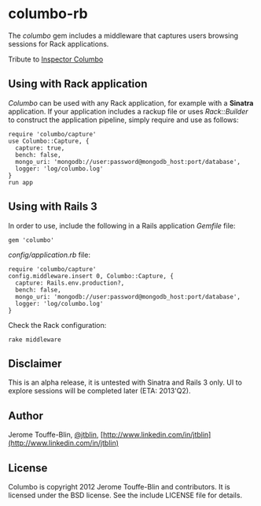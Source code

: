# columbo-rb

The *columbo* gem includes a middleware
that captures users browsing sessions for Rack applications.

Tribute to [Inspector Columbo](http://www.imdb.com/title/tt1466074/)

## Using with Rack application

*Columbo* can be used with any Rack application,
for example with a **Sinatra** application.
If your application includes a rackup file
or uses *Rack::Builder* to construct the application pipeline, 
simply require and use as follows:

    require 'columbo/capture'
    use Columbo::Capture, {
      capture: true,
      bench: false,
      mongo_uri: 'mongodb://user:password@mongodb_host:port/database',
      logger: 'log/columbo.log'
    }
    run app

## Using with Rails 3

In order to use, include the following in a Rails application
*Gemfile* file:

    gem 'columbo'

*config/application.rb* file:

    require 'columbo/capture'
    config.middleware.insert 0, Columbo::Capture, {
      capture: Rails.env.production?,
      bench: false,
      mongo_uri: 'mongodb://user:password@mongodb_host:port/database',
      logger: 'log/columbo.log'
    }

Check the Rack configuration:

    rake middleware

## Disclaimer

This is an alpha release, it is untested with Sinatra and Rails 3 only.
UI to explore sessions will be completed later (ETA: 2013'Q2).

## Author

Jerome Touffe-Blin, [@jtblin](https://twitter.com/jtlbin), [http://www.linkedin.com/in/jtblin](http://www.linkedin.com/in/jtblin)

## License

Columbo is copyright 2012 Jerome Touffe-Blin and contributors. It is licensed under the BSD license. See the include LICENSE file for details.

